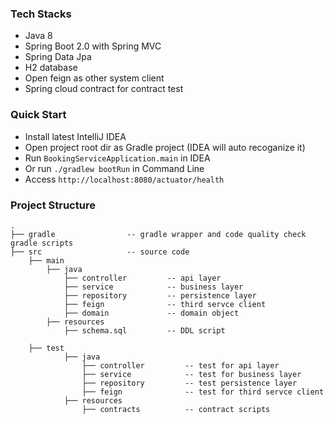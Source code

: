 ### Tech Stacks

* Java 8
* Spring Boot 2.0 with Spring MVC
* Spring Data Jpa
* H2 database
* Open feign as other system client
* Spring cloud contract for contract test


### Quick Start

* Install latest IntelliJ IDEA
* Open project root dir as Gradle project (IDEA will auto recoganize it)
* Run ```BookingServiceApplication.main``` in IDEA
* Or run ```./gradlew bootRun``` in Command Line
* Access ```http://localhost:8080/actuator/health```


### Project Structure

```
.
├── gradle                -- gradle wrapper and code quality check gradle scripts
├── src                   -- source code
    ├── main
        ├── java
            ├── controller         -- api layer
            ├── service            -- business layer
            ├── repository         -- persistence layer
            ├── feign              -- third servce client
            ├── domain             -- domain object
        ├── resources
            ├── schema.sql         -- DDL script
    
    ├── test
            ├── java
                ├── controller         -- test for api layer
                ├── service            -- test for business layer
                ├── repository         -- test persistence layer
                ├── feign              -- test for third servce client
            ├── resources
                ├── contracts          -- contract scripts
```


